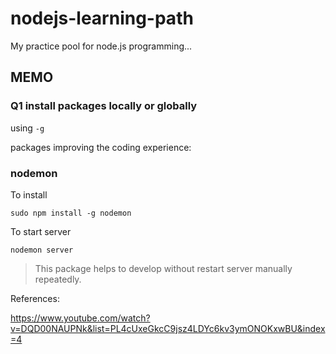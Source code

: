 # nodejs-learning-path
My practice pool for node.js programming...


## MEMO

### Q1 install packages locally or globally

using `-g`

packages improving the coding experience:

### nodemon
To install
```linux
sudo npm install -g nodemon
```
To start server
```linux
nodemon server
```
> This package helps to develop without restart server manually repeatedly.

References:

https://www.youtube.com/watch?v=DQD00NAUPNk&list=PL4cUxeGkcC9jsz4LDYc6kv3ymONOKxwBU&index=4
